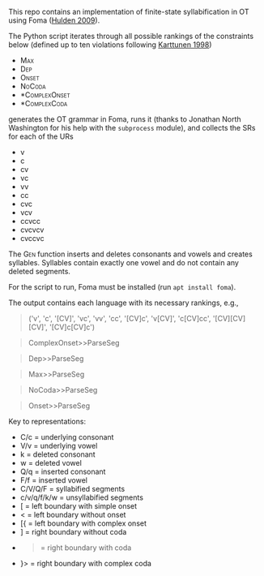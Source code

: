 This repo contains an implementation of finite-state syllabification in OT using Foma ([Hulden 2009](https://aclanthology.org/E09-2008/)).

The Python script iterates through all possible rankings of the constraints below (defined up to ten violations following [Karttunen 1998](https://aclanthology.org/W98-1301.pdf))

* <span style="font-variant:small-caps;">Max</span>
* <span style="font-variant:small-caps;">Dep</span>
* <span style="font-variant:small-caps;">Onset</span>
* <span style="font-variant:small-caps;">NoCoda</span>
* <span style="font-variant:small-caps;">*ComplexOnset</span>
* <span style="font-variant:small-caps;">*ComplexCoda</span>

generates the OT grammar in Foma, runs it (thanks to Jonathan North Washington for his help with the ``subprocess`` module), and collects the SRs for each of the URs

* v
* c
* cv
* vc
* vv
* cc
* cvc
* vcv
* ccvcc
* cvcvcv
* cvccvc

The <span style="font-variant:small-caps;">Gen</span> function inserts and deletes consonants and vowels and creates syllables. Syllables contain exactly one vowel and do not contain any deleted segments.

For the script to run, Foma must be installed (run ``apt install foma``).

The output contains each language with its necessary rankings, e.g.,

> ('v', 'c', '[CV]', 'vc', 'vv', 'cc', '[CV]c', 'v[CV]', 'c[CV]cc', '[CV][CV][CV]', '[CV]c[CV]c')

> ComplexOnset>>ParseSeg

> Dep>>ParseSeg

> Max>>ParseSeg

> NoCoda>>ParseSeg

> Onset>>ParseSeg

Key to representations:

* C/c = underlying consonant
* V/v = underlying vowel
* k = deleted consonant
* w = deleted vowel
* Q/q = inserted consonant
* F/f = inserted vowel
* C/V/Q/F = syllabified segments
* c/v/q/f/k/w = unsyllabified segments
* [ = left boundary with simple onset
* < = left boundary without onset
* [{ = left boundary with complex onset
* ] = right boundary without coda
* > = right boundary with coda
* }> = right boundary with complex coda
